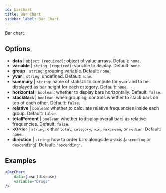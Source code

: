 ```yaml
---
id: barchart
title: Bar Chart
sidebar_label: Bar Chart
---
```


Bar chart.

## Options

* __data__ | `object (required)`: object of value arrays. Default: `none`.
* __variable__ | `string (required)`: variable to display. Default: `none`.
* __group__ | `string`: grouping variable. Default: `none`.
* __yvar__ | `string`: undefined. Default: `none`.
* __summary__ | `string`: name of statistic to compute for `yvar` and to be displayed as bar height for each category. Default: `none`.
* __horizontal__ | `boolean`: whether to display bars horizontally. Default: `false`.
* __stackBars__ | `boolean`: when grouping, controls whether to stack bars on top of each other. Default: `false`.
* __relative__ | `boolean`: whether to calculate relative frequencies inside each group. Default: `false`.
* __totalPercent__ | `boolean`: whether to display overall bars as relative frequencies. Default: `false`.
* __xOrder__ | `string`: either `total`, `category`, `min`, `max`, `mean`, or `median`. Default: `none`.
* __direction__ | `string`: how to order bars alongside x-axis (`ascending` or `descending`). Default: `'ascending'`.


## Examples

```jsx live
<BarChart 
    data={heartdisease} 
    variable="Drugs"
/>
```

